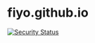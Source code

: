 # fiyo.github.io

[![Security Status](https://www.murphysec.com/platform3/v31/badge/1682426676935475200.svg)](https://www.murphysec.com/console/report/1682426676893532160/1682426676935475200)
